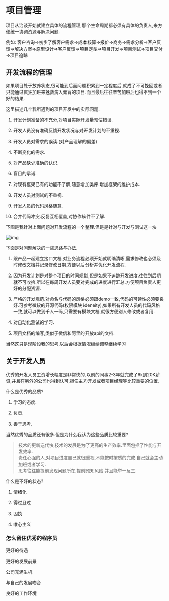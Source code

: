 # 项目管理

项目从洽谈开始就建立具体的流程管理,那个生命周期都必须有具体的负责人,来方便统一协调资源与解决问题.

例如:
客户咨询=>初步了解客户需求=>成本核算=>报价=>商务=>需求分析=>客户反馈=>解决方案=>原型设计=>客户反馈=>项目定型=>项目开发=>项目测试=>项目交付=>项目追踪

## 开发流程的管理

如果项目处于放养状态,很可能到后面问题积累到一定程度后,就成了不可挽回或者只能通过疯狂加班来拯救病入膏肓的项目.而且最后往往辛苦加班后也得不到一个好的结果.

这里描述几个我所遇到的项目开发中的实际问题.

1. 开发计划准备的不充分,对项目实际开发量预估错误.

2. 开发人员没有准确反馈开发状况与对开发计划的不重视.

3. 开发人员对需求的误读.(对产品理解的偏差)

4. 不断变化的需求.

5. 对产品缺少准确的认识.

6. 盲目的承诺.

7. 对现有框架已有的功能不了解,随意增加类库.增加框架的维护成本.

8. 开发人员对测试的不重视.

9. 开发人员的代码风格随意.

10. 合并代码冲突.反复互相覆盖,对协作软件不了解.

下图是我针对上面问题对开发流程的一个整理.但是是针对与开发与测试这一块

![img](\img\软件开发.png)

下面是对问题解决的一些思路与办法.

1. 跟产品一起建立接口文档,对业务流程必须开始就明确清晰,需求修改也必须及时修改文档并记录修改日期.方便以后分析并优化开发流程.

2. 因为开发计划是对整个项目的时间规划,但是如果不追踪开发进度.往往到后期就不可收拾.所以在每周开发人员要对完成的进度进行汇总.方便项目负责人更好的分配资源.

3. 严格的开发规范.对命名与代码的风格必须跟demo一致,代码的可读性必须要良好.可参考微软的开源代码(权限模块 ideneity),如果所有开发人员的代码风格一致,就可以做到千人一码,只需要有模块文档,就很方便别人修改或者复用.

4. 对自动化测试的学习.

5. 项目文档的编写,类似于微信和阿里的开放api的文档.

当然这只是现阶段我的思考,以后会根据情况继续调整继续学习

## 关于开发人员

优秀的开发人员工资增长幅度是非常快的,以前的同事2-3年就完成了6k到20K薪资,并且在另外的公司也得到认可,担任主力开发或者项目经理等比较重要的位置.

什么是优秀的品质?

1. 学习的态度.

2. 负责.

3. 善于思考.

当然优秀的品质还有很多.但是为什么我认为这些品质比较重要?

> 技术的更新迭代快,技术的发展是为了更高的生产效率.里面包括了性能与开发效率.</br>
> 责任心强的人,对项目进度自己就很重视,不能按时按质的完成.自己就会主动加班或者学习.</br>
> 思考往往能提前发现问题所在,提前预知风险.并且能举一反三.</br>

什么是不好的状态?

1. 情绪化

2. 得过且过

3. 固执

4. 唯心主义

### 怎么留住优秀的程序员

更好的待遇

更好的发展前景

公司充满生机

与自己的发展吻合

良好的工作环境
